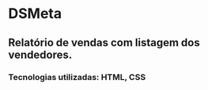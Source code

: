 # DSMeta

## Relatório de vendas com listagem dos vendedores.



### Tecnologias utilizadas: HTML, CSS

